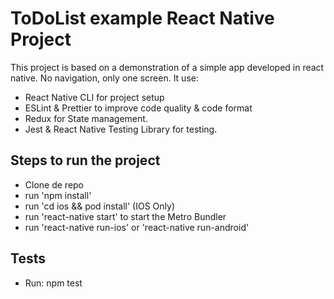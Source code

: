# ToDoList example React Native Project


This project is based on a demonstration of a simple app developed in react native. No navigation, only one screen.
It use:
- React Native CLI for project setup
- ESLint & Prettier to improve code quality & code format
- Redux for State management.
- Jest & React Native Testing Library for testing.

## Steps to run the project
- Clone de repo
- run 'npm install'
- run 'cd ios && pod install' (IOS Only)
- run 'react-native start' to start the Metro Bundler
- run 'react-native run-ios' or 'react-native run-android'

## Tests
- Run: npm test
